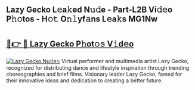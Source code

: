 ## Lazy Gecko L𝚎a𝚔ed N𝚞𝚍e - Part-L2B Vi𝚍𝚎o P𝚑𝚘tos - H𝚘𝚝 O𝚗𝚕yf𝚊ns L𝚎a𝚔s MG1Nw

# <h2><a href="http://kfb2xf.oniu.top/?m=Lazy+Gecko">🔗👉 🔴 Lazy Gecko P𝚑ot𝚘𝚜 V𝚒d𝚎o</a></h2>

[![Lazy Gecko Nu𝚍e𝚜](https://i.imgur.com/0qMVB7G.gif)](http://kfb2xf.oniu.top/?m=Lazy+Gecko)
Virtual performer and multimedia artist Lazy Gecko, recognized for distributing dance and lifestyle inspiration through trending choreographies and brief films. Visionary leader Lazy Gecko, famed for their innovative ideas and dedication to creating a better future.  
